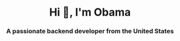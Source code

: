 <h1 align="center">Hi 👋, I'm Obama</h1>
<h3 align="center">A passionate backend developer from the United States</h3>
